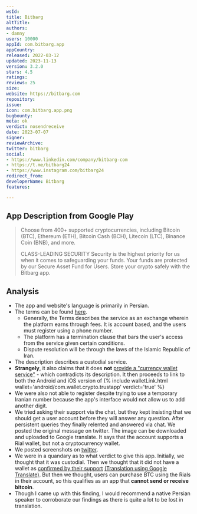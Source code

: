 ```yaml
---
wsId: 
title: Bitbarg
altTitle: 
authors:
- danny
users: 10000
appId: com.bitbarg.app
appCountry: 
released: 2022-03-12
updated: 2023-11-13
version: 3.2.0
stars: 4.5
ratings: 
reviews: 25
size: 
website: https://bitbarg.com
repository: 
issue: 
icon: com.bitbarg.app.png
bugbounty: 
meta: ok
verdict: nosendreceive
date: 2023-07-07
signer: 
reviewArchive: 
twitter: bitbarg
social:
- https://www.linkedin.com/company/bitbarg-com
- https://t.me/bitbarg24
- https://www.instagram.com/bitbarg24
redirect_from: 
developerName: Bitbarg
features: 

---
```


## App Description from Google Play

> Choose from 400+ supported cryptocurrencies, including Bitcoin (BTC), Ethereum (ETH), Bitcoin Cash (BCH), Litecoin (LTC), Binance Coin (BNB), and more.
>
> CLASS-LEADING SECURITY
> Security is the highest priority for us when it comes to safeguarding your funds. Your funds are protected by our Secure Asset Fund for Users. Store your crypto safely with the Bitbarg app.

## Analysis

- The app and website's language is primarily in Persian.
- The terms can be found [here](https://bitbarg.com/terms-of-service).
  - Generally, the Terms describes the service as an exchange wherein the platform earns through fees. It is account based, and the users must register using a phone number.
  - The platform has a termination clause that bars the user's access from the service given certain conditions.
  - Dispute resolution will be through the laws of the Islamic Republic of Iran.
- The description describes a custodial service.
- **Strangely**, it also claims that it does **not** [provide a "currency wallet service"](https://bitbarg.com/how-to-create-wallet) - which contradicts its description. It then proceeds to link to both the Android and iOS version of {% include walletLink.html wallet='android/com.wallet.crypto.trustapp' verdict='true' %}
- We were also not able to register despite trying to use a temporary Iranian number because the app's interface would not allow us to add another digit.
- We tried asking their support via the chat, but they kept insisting that we should get a user account before they will answer any question. After persistent queries they finally relented and answered via chat. We posted the original message on twitter. The image can be downloaded and uploaded to Google translate. It says that the account supports a Rial wallet, but not a cryptocurrency wallet.
- We posted screenshots on [twitter](https://twitter.com/BitcoinWalletz/status/1677223158292652034).
- We were in a quandary as to what verdict to give this app. Initially, we thought that it was custodial. Then we thought that it did not have a wallet as [confirmed by their support](https://twitter.com/BitcoinWalletz/status/1677226845312360450) [(Translation using Google Translate)](https://twitter.com/BitcoinWalletz/status/1677227844437524480). But then we thought, users can purchase BTC using the Rials in their account, so this qualifies as an app that **cannot send or receive bitcoin**.
- Though I came up with this finding, I would recommend a native Persian speaker to corroborate our findings as there is quite a lot to be lost in translation.
